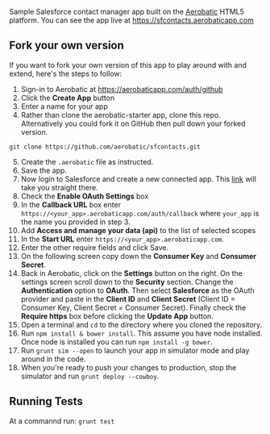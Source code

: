 Sample Salesforce contact manager app built on the [Aerobatic](http://www.aerobatic.io) HTML5 platform. You can see the app live at https://sfcontacts.aerobaticapp.com

## Fork your own version
If you want to fork your own version of this app to play around with and extend, here's the steps to follow:

1. Sign-in to Aerobatic at https://aerobaticapp.com/auth/github
2. Click the __Create App__ button
3. Enter a name for your app
4. Rather than clone the aerobatic-starter app, clone this repo. Alternatively you could fork it on GitHub then pull down your forked version.
```
git clone https://github.com/aerobatic/sfcontacts.git
```
5. Create the `.aerobatic` file as instructed.
6. Save the app.
7. Now login to Salesforce and create a new connected app. This [link](https://na17.salesforce.com/app/mgmt/forceconnectedapps/forceAppEdit.apexp) will take you straight there.
8. Check the __Enable OAuth Settings__ box
9. In the __Callback URL__ box enter `https://<your_app>.aerobaticapp.com/auth/callback` where `your_app` is the name you provided in step 3.
10. Add __Access and manage your data (api)__ to the list of selected scopes
11. In the __Start URL__ enter `https://<your_app>.aerobaticapp.com`.
12. Enter the other require fields and click Save.
13. On the following screen copy down the __Consumer Key__ and __Consumer Secret__.
14. Back in Aerobatic, click on the __Settings__ button on the right. On the settings screen scroll down to the __Security__ section. Change the __Authentication__ option to __OAuth__. Then select __Salesforce__ as the OAuth provider and paste in the __Client ID__ and __Client Secret__ (Client ID = Consumer Key, Client Secret = Consumer Secret). Finally check the __Require https__ box before clicking the __Update App__ button.
14. Open a terminal and `cd` to the directory where you cloned the repository.
15. Run `npm install & bower install`. This assume you have node installed. Once node is installed you can run `npm install -g bower`.
16. Run `grunt sim --open` to launch your app in simulator mode and play around in the code.
17. When you're ready to push your changes to production, stop the simulator and run `grunt deploy --cowboy`.

## Running Tests
At a commannd run: `grunt test`
